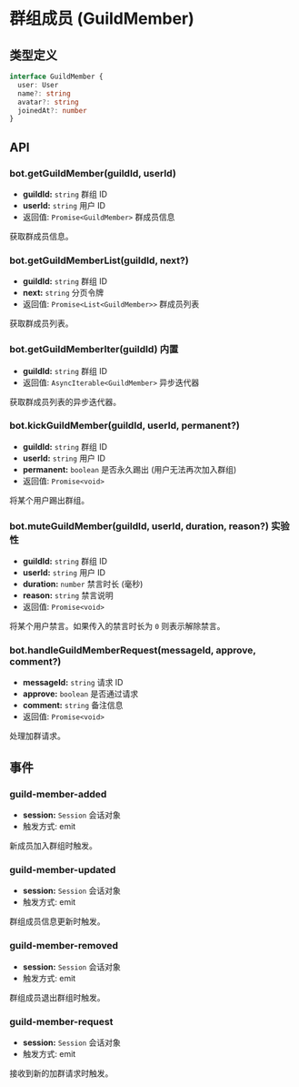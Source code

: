 # 群组成员 (GuildMember)

## 类型定义

```ts
interface GuildMember {
  user: User
  name?: string
  avatar?: string
  joinedAt?: number
}
```

## API

### bot.getGuildMember(guildId, userId)

- **guildId:** `string` 群组 ID
- **userId:** `string` 用户 ID
- 返回值: `Promise<GuildMember>` 群成员信息

获取群成员信息。

### bot.getGuildMemberList(guildId, next?)

- **guildId:** `string` 群组 ID
- **next:** `string` 分页令牌
- 返回值: `Promise<List<GuildMember>>` 群成员列表

获取群成员列表。

### bot.getGuildMemberIter(guildId) <badge>内置</badge>

- **guildId:** `string` 群组 ID
- 返回值: `AsyncIterable<GuildMember>` 异步迭代器

获取群成员列表的异步迭代器。

### bot.kickGuildMember(guildId, userId, permanent?)

- **guildId:** `string` 群组 ID
- **userId:** `string` 用户 ID
- **permanent:** `boolean` 是否永久踢出 (用户无法再次加入群组)
- 返回值: `Promise<void>`

将某个用户踢出群组。

### bot.muteGuildMember(guildId, userId, duration, reason?) <badge type="warning">实验性</badge>

- **guildId:** `string` 群组 ID
- **userId:** `string` 用户 ID
- **duration:** `number` 禁言时长 (毫秒)
- **reason:** `string` 禁言说明
- 返回值: `Promise<void>`

将某个用户禁言。如果传入的禁言时长为 `0` 则表示解除禁言。

### bot.handleGuildMemberRequest(messageId, approve, comment?)

- **messageId:** `string` 请求 ID
- **approve:** `boolean` 是否通过请求
- **comment:** `string` 备注信息
- 返回值: `Promise<void>`

处理加群请求。

## 事件

### guild-member-added

- **session:** `Session` 会话对象
- 触发方式: emit

新成员加入群组时触发。

### guild-member-updated

- **session:** `Session` 会话对象
- 触发方式: emit

群组成员信息更新时触发。

### guild-member-removed

- **session:** `Session` 会话对象
- 触发方式: emit

群组成员退出群组时触发。

### guild-member-request

- **session:** `Session` 会话对象
- 触发方式: emit

接收到新的加群请求时触发。
